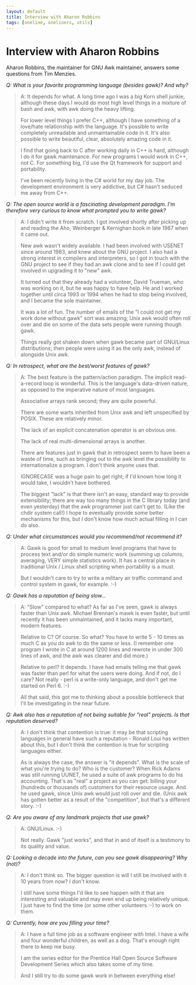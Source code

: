 ```yaml
---
layout: default
title: Interview with Aharon Robbins
tags: [oneline, oneliners, utils]
---
```


Interview with Aharon Robbins
=============================

Aharon Robbins, the maintainer for GNU Awk maintainer, answers some questions from Tim Menzies.

_Q: What is your favorite programming language (besides gawk)? And why?_

> A: It depends for what.  A long time ago I was a big Korn shell junkie,
> although these days I would do most high level things in a mixture of
> bash and awk, with awk doing the heavy lifting.
>
> For lower level things I prefer C++, although I have something of
> a love/hate relationship with the language. It's possible to write
> completely unreadable and unmaintainable code in it.  It's also possible
> to write beautiful, clear, absolutely amazing code in it.
>
> I find that going back to C after working daily in C++ is hard, although
> I do it for gawk maintenance.  For new programs I would work in C++,
> not C. For something big, I'd use the Qt framework for support and
> portability.
>
> I've been recently living in the C# world for my day job.  The
> development environment is very addictive, but C# hasn't seduced me
> away from C++.

_Q: The open source world is a fascinating development paradigm. I'm
therefore very curious to know what prompted  you to write gawk?_

> A: I didn't write it from scratch. I got involved shortly after
> picking up and reading the Aho, Weinberger & Kernighan book in late
> 1987 when it came out.
>
> New awk wasn't widely available. I had been involved with USENET since
> around 1983, and knew about the GNU project. I also had a strong interest
> in compilers and interpreters, so I got in touch with the GNU project
> to see if they had an awk clone and to see if I could get involved in
> upgrading it to "new" awk.
>
> It turned out that they already had a volunteer, David Trueman, who was
> working on it, but he was happy to have help.  He and I worked together
> until circa 1993 or 1994 when he had to stop being involved, and I became
> the sole maintainer.
>
> It was a lot of fun.  The number of emails of the "I could not get my
> work done without gawk" sort was amazing; Unix awk would often roll over
> and die on some of the data sets people were running though gawk.
>
> Things really got shaken down when gawk became part of GNU/Linux
> distributions; then people were using it as the only awk, instead of
> alongside Unix awk.

_Q: In retrospect, what are the best/worst features of gawk?_

> A: The best feature is the pattern/action paradigm. The implicit
> read-a-record loop is wonderful.  This is the language's data-driven
> nature, as opposed to the imperative nature of most languages.
>
> Associative arrays rank second; they are quite powerful.
>
> There are some warts inherited from Unix awk and left unspecified
> by POSIX.  These are relatively minor.
>
> The lack of an explicit concatenation operator is an obvious one.
>
> The lack of real multi-dimensional arrays is another.
>
> There are features just in gawk that in retrospect seem to have been a
> waste of time, such as bringing out to the awk level the possibility to
> internationalize a program.  I don't think anyone uses that.
>
> IGNORECASE was a huge pain to get right; if I'd known how long it would
> take, I wouldn't have bothered.
>
> The biggest "lack" is that there isn't an easy, standard way to provide
> extensibility; there are way too many things in the C library today (and
> even yesterday) that the awk programmer just can't get to. (Like the
> chdir system call!) I hope to eventually provide some better mechanisms
> for this, but I don't know how much actual filling in I can do also.

_Q:  Under what circumstances would you recommend/not recommend it?_

> A: Gawk is good for small to medium level programs that have to process
> text and/or do simple numeric work (summing up columns, averaging, VERY
> simple statistics work).  It has a central place in traditional Unix /
> Linux shell scripting when portability is a must.
>
> But I wouldn't care to try to write a military air traffic command and
> control system in gawk, for example. :-)

_Q:   Gawk has a reputation of being slow..._

> A: "Slow" compared to what?  As far as I've seen, gawk is always faster
> than Unix awk. Michael Brennan's mawk is even faster, but until recently
> it has been unmaintained, and it lacks many important, modern features.
>
> Relative to C?  Of course. So what?  You have to write 5 - 10 times as
> much C as you do awk to do the same or less. (I remember one program I
> wrote in C at around 1200 lines and rewrote in under 300 lines of awk,
> and the awk was clearer and did more.)
>
> Relative to perl?  It depends.  I have had emails telling me that gawk was
> faster than perl for what the users were doing.  And if not, do I care?
> Not really - perl is a write-only language, and don't get me started on
> Perl 6. :-)
>
> All that said, this got me to thinking about a possible bottleneck that
> I'll be investigating in the near future.

_Q: Awk also has a reputation of not being suitable for "real"
projects. Is that reputation deserved?_

> A: I don't think that contention is true: it may be that scripting
> languages in general have such a reputation - Ronald Loui has written
> about this, but I don't think the contention is true for scripting
> languages either.
>
> As is always the case, the answer is "it depends".  What is the scale
> of what you're trying to do?  Who is the customer?  When Rick Adams
> was still running UUNET, he used a suite of awk programs to do his
> accounting. That's as "real" a project as you can get: billing your
> (hundreds or thousands of) customers for their resource usage.  And he
> used gawk, since Unix awk would just roll over and die.  (Unix awk has
> gotten better as a result of the "competition", but that's a different
> story. :-)

_Q:  Are you aware of any landmark projects that use gawk?_

> A: GNU/Linux.  :-)
>
> Not really.  Gawk "just works", and that in and of itself is a testimony
> to its quality and value.

_Q: Looking a decade into the future, can  you see gawk disappearing? Why
(not)?_

> A: I don't think so.  The bigger question is will I still be involved
> with it 10 years from now?  I don't know.
>
> I still have some things I'd like to see happen with it that are
> interesting and valuable and may even end up being relatively unique.
> I just have to find the time (or some other volunteers :-) to work
> on them.

_Q: Currently, how are you filling your time?_

> A: I have a full time job as a software engineer with Intel.  I have
> a wife and four wonderful children, as well as a dog.  That's enough
> right there to keep me busy.
>
> I am the series editor for the Prentice Hall Open Source Software
> Development Series which also takes some of my time.
>
> And I still try to do some gawk work in between everything else!
